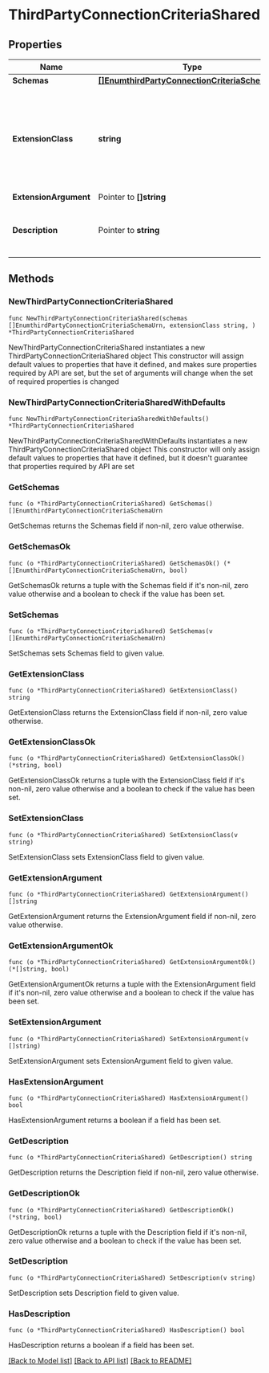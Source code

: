 # ThirdPartyConnectionCriteriaShared

## Properties

Name | Type | Description | Notes
------------ | ------------- | ------------- | -------------
**Schemas** | [**[]EnumthirdPartyConnectionCriteriaSchemaUrn**](EnumthirdPartyConnectionCriteriaSchemaUrn.md) |  | 
**ExtensionClass** | **string** | The fully-qualified name of the Java class providing the logic for the Third Party Connection Criteria. | 
**ExtensionArgument** | Pointer to **[]string** |  | [optional] 
**Description** | Pointer to **string** | A description for this Connection Criteria | [optional] 

## Methods

### NewThirdPartyConnectionCriteriaShared

`func NewThirdPartyConnectionCriteriaShared(schemas []EnumthirdPartyConnectionCriteriaSchemaUrn, extensionClass string, ) *ThirdPartyConnectionCriteriaShared`

NewThirdPartyConnectionCriteriaShared instantiates a new ThirdPartyConnectionCriteriaShared object
This constructor will assign default values to properties that have it defined,
and makes sure properties required by API are set, but the set of arguments
will change when the set of required properties is changed

### NewThirdPartyConnectionCriteriaSharedWithDefaults

`func NewThirdPartyConnectionCriteriaSharedWithDefaults() *ThirdPartyConnectionCriteriaShared`

NewThirdPartyConnectionCriteriaSharedWithDefaults instantiates a new ThirdPartyConnectionCriteriaShared object
This constructor will only assign default values to properties that have it defined,
but it doesn't guarantee that properties required by API are set

### GetSchemas

`func (o *ThirdPartyConnectionCriteriaShared) GetSchemas() []EnumthirdPartyConnectionCriteriaSchemaUrn`

GetSchemas returns the Schemas field if non-nil, zero value otherwise.

### GetSchemasOk

`func (o *ThirdPartyConnectionCriteriaShared) GetSchemasOk() (*[]EnumthirdPartyConnectionCriteriaSchemaUrn, bool)`

GetSchemasOk returns a tuple with the Schemas field if it's non-nil, zero value otherwise
and a boolean to check if the value has been set.

### SetSchemas

`func (o *ThirdPartyConnectionCriteriaShared) SetSchemas(v []EnumthirdPartyConnectionCriteriaSchemaUrn)`

SetSchemas sets Schemas field to given value.


### GetExtensionClass

`func (o *ThirdPartyConnectionCriteriaShared) GetExtensionClass() string`

GetExtensionClass returns the ExtensionClass field if non-nil, zero value otherwise.

### GetExtensionClassOk

`func (o *ThirdPartyConnectionCriteriaShared) GetExtensionClassOk() (*string, bool)`

GetExtensionClassOk returns a tuple with the ExtensionClass field if it's non-nil, zero value otherwise
and a boolean to check if the value has been set.

### SetExtensionClass

`func (o *ThirdPartyConnectionCriteriaShared) SetExtensionClass(v string)`

SetExtensionClass sets ExtensionClass field to given value.


### GetExtensionArgument

`func (o *ThirdPartyConnectionCriteriaShared) GetExtensionArgument() []string`

GetExtensionArgument returns the ExtensionArgument field if non-nil, zero value otherwise.

### GetExtensionArgumentOk

`func (o *ThirdPartyConnectionCriteriaShared) GetExtensionArgumentOk() (*[]string, bool)`

GetExtensionArgumentOk returns a tuple with the ExtensionArgument field if it's non-nil, zero value otherwise
and a boolean to check if the value has been set.

### SetExtensionArgument

`func (o *ThirdPartyConnectionCriteriaShared) SetExtensionArgument(v []string)`

SetExtensionArgument sets ExtensionArgument field to given value.

### HasExtensionArgument

`func (o *ThirdPartyConnectionCriteriaShared) HasExtensionArgument() bool`

HasExtensionArgument returns a boolean if a field has been set.

### GetDescription

`func (o *ThirdPartyConnectionCriteriaShared) GetDescription() string`

GetDescription returns the Description field if non-nil, zero value otherwise.

### GetDescriptionOk

`func (o *ThirdPartyConnectionCriteriaShared) GetDescriptionOk() (*string, bool)`

GetDescriptionOk returns a tuple with the Description field if it's non-nil, zero value otherwise
and a boolean to check if the value has been set.

### SetDescription

`func (o *ThirdPartyConnectionCriteriaShared) SetDescription(v string)`

SetDescription sets Description field to given value.

### HasDescription

`func (o *ThirdPartyConnectionCriteriaShared) HasDescription() bool`

HasDescription returns a boolean if a field has been set.


[[Back to Model list]](../README.md#documentation-for-models) [[Back to API list]](../README.md#documentation-for-api-endpoints) [[Back to README]](../README.md)


